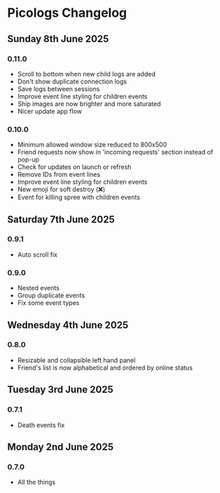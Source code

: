 # Picologs Changelog

## Sunday 8th June 2025

### 0.11.0

* Scroll to bottom when new child logs are added
* Don't show duplicate connection logs
* Save logs between sessions
* Improve event line styling for children events
* Ship images are now brighter and more saturated
* Nicer update app flow

### 0.10.0

* Minimum allowed window size reduced to 800x500
* Friend requests now show in 'incoming requests' section instead of pop-up
* Check for updates on launch or refresh
* Remove IDs from event lines
* Improve event line styling for children events
* New emoji for soft destroy (❌)
* Event for killing spree with children events

## Saturday 7th June 2025

### 0.9.1

* Auto scroll fix

### 0.9.0

* Nested events
* Group duplicate events
* Fix some event types

## Wednesday 4th June 2025

### 0.8.0

* Resizable and collapsible left hand panel
* Friend's list is now alphabetical and ordered by online status

## Tuesday 3rd June 2025

### 0.7.1

* Death events fix

## Monday 2nd June 2025

### 0.7.0

* All the things
